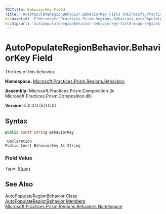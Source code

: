 ```yaml
---
TOCTitle: BehaviorKey Field
Title: 'AutoPopulateRegionBehavior.BehaviorKey Field (Microsoft.Practices.Prism.Regions.Behaviors)'
ms:assetid: 'F:Microsoft.Practices.Prism.Regions.Behaviors.AutoPopulateRegionBehavior.BehaviorKey'
ms:mtpsurl: 'autopopulateregionbehavior-behaviorkey-field-mspp-regions-behaviors.md'
---
```


# AutoPopulateRegionBehavior.BehaviorKey Field

The key of this behavior.

**Namespace:** [Microsoft.Practices.Prism.Regions.Behaviors](/patterns-practices/reference/mspp-regions-behaviors-namespace)

**Assembly:** Microsoft.Practices.Prism.Composition (in Microsoft.Practices.Prism.Composition.dll)

**Version:** 5.0.0.0 (5.0.0.0)

## Syntax

```C#
public const string BehaviorKey
```
```VB
'Declaration
Public Const BehaviorKey As String
```

### Field Value

Type: [String](http://msdn.microsoft.com/en-us/library/s1wwdcbf)

## See Also

[AutoPopulateRegionBehavior Class](/patterns-practices/reference/autopopulateregionbehavior-class-mspp-regions-behaviors)<br/>
[AutoPopulateRegionBehavior Members](/patterns-practices/reference/autopopulateregionbehavior-members-mspp-regions-behaviors)<br/>
[Microsoft.Practices.Prism.Regions.Behaviors Namespace](/patterns-practices/reference/mspp-regions-behaviors-namespace)<br/>